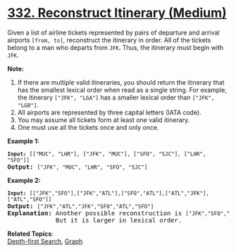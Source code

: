 # [332. Reconstruct Itinerary (Medium)](https://leetcode.com/problems/reconstruct-itinerary/)

<p>Given a list of airline tickets represented by pairs of departure and arrival airports <code>[from, to]</code>, reconstruct the itinerary in order. All of the tickets belong to a man who departs from <code>JFK</code>. Thus, the itinerary must begin with <code>JFK</code>.</p>

<p><b>Note:</b></p>

<ol>
	<li>If there are multiple valid itineraries, you should return the itinerary that has the smallest lexical order when read as a single string. For example, the itinerary <code>["JFK", "LGA"]</code> has a smaller lexical order than <code>["JFK", "LGB"]</code>.</li>
	<li>All airports are represented by three capital letters (IATA code).</li>
	<li>You may assume all tickets form at least one valid itinerary.</li>
	<li>One must use all the tickets once and only once.</li>
</ol>

<p><b>Example 1:</b></p>

<pre><code><strong>Input: </strong></code><code>[["MUC", "LHR"], ["JFK", "MUC"], ["SFO", "SJC"], ["LHR", "SFO"]]</code>
<strong>Output: </strong><code>["JFK", "MUC", "LHR", "SFO", "SJC"]</code>
</pre>

<p><b>Example 2:</b></p>

<pre><code><strong>Input: </strong></code><code>[["JFK","SFO"],["JFK","ATL"],["SFO","ATL"],["ATL","JFK"],["ATL","SFO"]]</code>
<strong>Output: </strong><code>["JFK","ATL","JFK","SFO","ATL","SFO"]</code>
<strong>Explanation: </strong>Another possible reconstruction is <code>["JFK","SFO","ATL","JFK","ATL","SFO"]</code>.
&nbsp;            But it is larger in lexical order.
</pre>

**Related Topics**:  
[Depth-first Search](https://leetcode.com/tag/depth-first-search/), [Graph](https://leetcode.com/tag/graph/)
